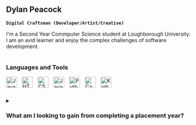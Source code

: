 ## Dylan Peacock 

**`Digital Craftsman (Developer/Artist/Creative)`**

I'm a Second Year Commputer Science student at Loughborough University. I am an avid learner and enjoy the complex challenges of software development.

#

### Languages and Tools
<img align="left" alt="Java" width="30px" style="padding-right:10px;" src="https://cdn.jsdelivr.net/gh/devicons/devicon/icons/java/java-original.svg"/>
<img align="left" alt="HTML" width="30px" style="padding-right:10px;" src="https://cdn.jsdelivr.net/gh/devicons/devicon/icons/html5/html5-plain.svg" />
<img align="left" alt="CSS" width="30px" style="padding-right:10px;" src="https://cdn.jsdelivr.net/gh/devicons/devicon/icons/css3/css3-plain.svg" />
<img align="left" alt="JavaScript" width="30px" style="padding-right:10px;" src="https://cdn.jsdelivr.net/gh/devicons/devicon/icons/javascript/javascript-plain.svg" />
<img align="left" alt="Python" width="30px" style="padding-right:10px;" src="https://cdn.jsdelivr.net/gh/devicons/devicon/icons/python/python-plain.svg" />
<img align="left" alt="C++" width="30px" style="padding-right:10px;" src="https://cdn.jsdelivr.net/gh/devicons/devicon/icons/cplusplus/cplusplus-original.svg" />
<img align="left" alt="Kotlin" width="30px" style="padding-right:10px;" src="https://cdn.jsdelivr.net/gh/devicons/devicon/icons/kotlin/kotlin-plain.svg" />
<br/>

#

<details>
<summary><h3>What am I looking to gain from completing a placement year?</h3></summary>
As an avid learner, I believe a placement year would allow me develop new skills in the computer science industry. I hope to be challenged and enhance my technical skills, problem solving abilities and coding proficiency during my placement year and would love the opportunity to learn new programming languages, tools and technologies that are relevant to the industry. I am looking to gain practical experience and apply the theoretical knowledge I have gained in my coursework to the projects and problems I face by providing high quality work during my placement year. Additionally, a placement year will allow me to have a firsthand look at the inner workings of the computer science industry, helping me to better understand my career preferences and goals. A placement would provide clarity about which areas of computer science interest me the most (and align with my long-term career aspirations).

#

<details>
<summary><h3>What about software development as a career interests me?</h3></summary>
A career in software development appeals to me for multiple reasons. Software and it’s applications can be found everywhere, so I can imagine such a variety of software projects would entail creating diverse software systems across different sectors that are all equally as challenging and fascinating. A software engineer could find themselves working on a bespoke system involving cutting-edge medical equipment, and later create a web service for a charity, and each project would entail unique problems and solutions. In software development there is no “correct” way of approaching a given problem, meaning programmers tend to think outside the box in order to solve them. Most careers involve some degree of problem-solving but few careers require the tenacity and creativity of software developers. Programming is particularly interesting to me as I find it to be very rewarding. The process of conceiving a piece of software from scratch and obtaining a tangible product that responds to a given need is extremely satisfying and the prospect of doing so throughout my career appeals to me.

#

<details>
<summary><h3>What recent developments in software excite me?</h3></summary>
When the Apple Vision Pro was launched in June of this year, I was quite sceptical as to how the device would perform and whether it would live up to the promises Apple had made about it. Spatial computing seems to be the next logical interface after mobile and desktop, blurring the lines between digital objects and the real world. Apple ran the risk of making another Virtual Reality headset without pushing the boundaries of what the technology could potentially achieve, but what the Vision Pro represents is a major leap in Augmented Reality technology, offering advanced features such as high resolution displays, precise motion tracking, immersive spatial audio and an improved gesture recognition which elevate the user experience. As a default, the product comes with a web browser and a range of multimedia apps that you might expect from a desktop or a mobile device, but what excites me is the range of potential applications this headset opens up for the future. The headset could offer diverse applications in domains such as gaming, eductaion, productivity, design, healthcare and more. For instance it could enable immersive gaming experiences, interactive educational content, advanced visualisation for healthcare professionals or innovative ways of accessing information and communication. Apple's commitment to providing robust developer tools and APIs could lead to the creation of a wide range of AR applications specifically tailored for the headset, and various platforms are already working on producing optimised content for the device, including the likes of Disney. I believe AR is in it’s early stages of development, and will most likely take multiple years to settle, in the same way the mobile phone did in the early 2000’s, however it is an exciting frontier with many unexplored possibilities for creativity that I am eager to see flourish.

 


<!--
<details>
 <summary><h3>My Coding Journey</h3></summary>
 -->